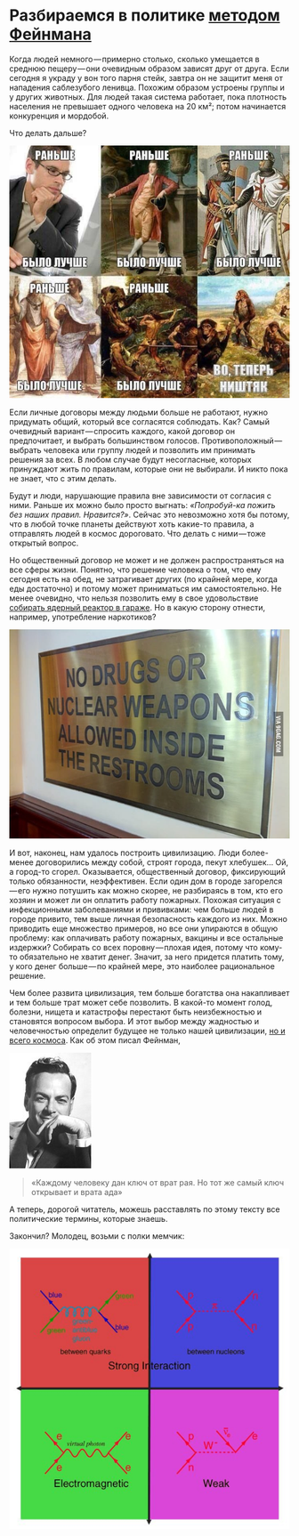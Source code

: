 # Разбираемся в политике [методом Фейнмана](https://vk.com/away.php?to=https%3A%2F%2Fknife.media%2Fno-bullshit%2F "Метод Фейнмана")

Когда людей немного — примерно столько, сколько умещается в среднюю пещеру — они очевидным образом зависят друг от друга. Если сегодня я украду у вон того парня стейк, завтра он не защитит меня от нападения саблезубого ленивца. Похожим образом устроены группы и у других животных. Для людей такая система работает, пока плотность населения не превышает одного человека на 20 км²; потом начинается конкуренция и мордобой.

Что делать дальше?

![](1.jpg)

Если личные договоры между людьми больше не работают, нужно придумать общий, который все согласятся соблюдать. Как? Самый очевидный вариант — спросить каждого, какой договор он предпочитает, и выбрать большинством голосов. Противоположный — выбрать человека или группу людей и позволить им принимать решения за всех. В любом случае будут несогласные, которых принуждают жить по правилам, которые они не выбирали. И никто пока не знает, что с этим делать.

Будут и люди, нарушающие правила вне зависимости от согласия с ними. Раньше их можно было просто выгнать: *«Попробуй-ка пожить без наших правил. Нравится?»*. Сейчас это невозможно хотя бы потому, что в любой точке планеты действуют хоть какие-то правила, а отправлять людей в космос дороговато. Что делать с ними — тоже открытый вопрос.

Но общественный договор не может и не должен распространяться на все сферы жизни. Понятно, что решение человека о том, что ему сегодня есть на обед, не затрагивает других (по крайней мере, когда еды достаточно) и потому может приниматься им самостоятельно. Не менее очевидно, что нельзя позволить ему в свое удовольствие [собирать ядерный реактор в гараже](https://geektimes.ru/post/282594/). Но в какую сторону отнести, например, употребление наркотиков?

![](2.jpg)

И вот, наконец, нам удалось построить цивилизацию. Люди более-менее договорились между собой, строят города, пекут хлебушек… Ой, а город-то сгорел. Оказывается, общественный договор, фиксирующий только обязанности, неэффективен. Если один дом в городе загорелся — его нужно потушить как можно скорее, не разбираясь в том, кто его хозяин и может ли он оплатить работу пожарных. Похожая ситуация с инфекционными заболеваниями и прививками: чем больше людей в городе привито, тем выше личная безопасность каждого из них. Можно приводить еще множество примеров, но все они упираются в общую проблему: как оплачивать работу пожарных, вакцины и все остальные издержки? Собирать со всех поровну — плохая идея, потому что кому-то обязательно не хватит денег. Значит, за него придется платить тому, у кого денег больше — по крайней мере, это наиболее рациональное решение.

Чем более развита цивилизация, тем больше богатства она накапливает и тем больше трат может себе позволить. В какой-то момент голод, болезни, нищета и катастрофы перестают быть неизбежностью и становятся вопросом выбора. И этот выбор между жадностью и человечностью определит будущее не только нашей цивилизации, [но и всего космоса](https://arxiv.org/ftp/arxiv/papers/1803/1803.08425.pdf). Как об этом писал Фейнман,

![](3.jpg)

> «Каждому человеку дан ключ от врат рая. Но тот же самый ключ открывает и врата ада»

А теперь, дорогой читатель, можешь расставлять по этому тексту все политические термины, которые знаешь.

Закончил? Молодец, возьми с полки мемчик:

![](4.jpg)